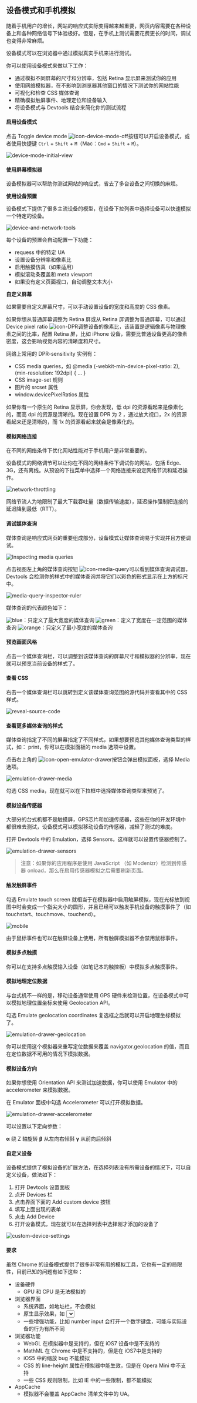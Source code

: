 ## 设备模式和手机模拟

随着手机用户的增长，网站的响应式实际变得越来越重要，网页内容需要在各种设备上和各种网络信号下体验极好。但是，在手机上测试需要花费更长的时间，调试也变得非常麻烦。

设备模式可以在浏览器中通过模拟真实手机来进行测试。

你可以使用设备模式来做以下工作：

- 通过模拟不同屏幕的尺寸和分辨率，包括 Retina 显示屏来测试你的应用
- 使用网络模拟器，在不影响到浏览器其他窗口的情况下测试你的网站性能
- 可视化和检查 CSS 媒体查询
- 精确模拟触屏事件、地理定位和设备输入
- 将设备模式与 Devtools 结合来简化你的测试流程

 #### 启用设备模式

 点击 Toggle device mode ![icon-device-mode-off](../../images/icon-device-mode-off.png)按钮可以开启设备模式，或者使用快捷键 `Ctrl` + `Shift` + `M`（Mac：`Cmd` + `Shift` + `M`）。

 ![device-mode-initial-view](../../images/device-mode-initial-view.png)

 #### 使用屏幕模拟器

 设备模拟器可以帮助你测试网站的响应式，省去了多台设备之间切换的麻烦。

 <strong>使用设备预置</strong>

 设备模式下提供了很多主流设备的模型，在设备下拉列表中选择设备可以快速模拟一个特定的设备。

 ![device-and-network-tools](../../images/device-and-network-tools.png)

每个设备的预置会自动配置一下功能：

- requess 中的特定 UA
- 设置设备分辨率和像素比
- 启用触摸仿真（如果适用）
- 模拟滚动条覆盖和 meta viewport
- 如果没有定义页面视口，自动调整文本大小

<strong>自定义屏幕</strong>

如果需要自定义屏幕尺寸，可以手动设置设备的宽度和高度的 CSS 像素。

如果你想从普通屏幕调整为 Retina 屏或从 Retina 屏调整为普通屏幕，可以通过Device pixel ratio ![icon-DPR](../../images/icon-DPR.png)调整设备的像素比，该装置是逻辑像素与物理像素之间的比率，配置 Retina 屏，比如 iPhone 设备，需要比普通设备更高的像素密度，这会影响视觉内容的清晰度和尺寸。

网络上常用的 DPR-sensitivity 实例有：

- CSS media queries，如  @media (-webkit-min-device-pixel-ratio: 2), (min-resolution: 192dpi) { ... }
- CSS image-set 规则
- 图片的 srcset 属性
- window.devicePixelRatios 属性

如果你有一个原生的 Retina 显示屏，你会发现，低 dpi 的资源看起来是像素化的，而高 dpi 的资源是清晰的。现在设置 DPR 为 2 ，通过放大视口，2x 的资源看起来还是清晰的，而 1x 的资源看起来就会是像素化的。


#### 模拟网络连接

在不同的网络条件下优化网站性能对于手机用户是非常重要的。

设备模式的网络调节可以让你在不同的网络条件下调试你的网站，包括 Edge、3G，还有离线。从预设的下拉菜单中选择一个网络连接来设定网络节流和延迟操作。

![network-throttling](../../images/network-throttling.png)

网络节流人为地限制了最大下载吞吐量（数据传输速度），延迟操作强制把连接的延迟降到最低（RTT）。

#### 调试媒体查询

媒体查询是响应式网页的重要组成部分，设备模式让媒体查询易于实现并且方便调试。

![Inspecting media queries](../../images/elements17.gif)

点击视图左上角的媒体查询按钮 ![icon-media-query](../../images/icon-media-query.png)可以看到媒体查询调试器，Devtools 会检测你的样式中的媒体查询并将它们以彩色的形式显示在上方的标尺中。

![media-query-inspector-ruler](../../images/media-query-inspector-ruler.png)

媒体查询的代表颜色如下：

![blue](../../images/blue.png)：只定义了最大宽度的媒体查询
![green](../../images/green.png)：定义了宽度在一定范围的媒体查询
![orange](../../images/orange.png)：只定义了最小宽度的媒体查询

#### 预览画面风格

点击一个媒体查询栏，可以调整到该媒体查询的屏幕尺寸和模拟器的分辨率，现在就可以预览当前设备的样式了。

#### 查看 CSS

右击一个媒体查询栏可以跳转到定义该媒体查询范围的源代码并查看其中的 CSS 样式。

![reveal-source-code](../../images/reveal-source-code.png)

#### 查看更多媒体查询的样式

媒体查询指定了不同的屏幕指定了不同样式，如果想要预览其他媒体查询类型的样式，如： print，你可以在模拟面板的 media 选项中设置。

点击右上角的 ![icon-open-emulator-drawer](../../images/icon-open-emulator-drawer.png)按钮会弹出模拟面板，选择 Media 选项。

![emulation-drawer-media](../../images/emulation-drawer-media.png)

勾选 CSS media，现在就可以在下拉框中选择媒体查询类型来预览了。

#### 模拟设备传感器

大部分的台式机都不是触摸屏，GPS芯片和加速传感器，这些在你的开发环境中都很难去测试，设备模式可以模拟移动设备的传感器，减轻了测试的难度。

打开 Devtools 中的 Emulation，选择 Sensors，这样就可以设置传感器控制了。

![emulation-drawer-sensors](../../images/emulation-drawer-sensors.png)


>注意：如果你的应用程序是使用 JavaScript （如 Modenizr）检测到传感器 onload，那么在启用传感器模拟之后需要刷新页面。

#### 触发触屏事件

勾选 Emulate touch screen 就相当于在模拟器中启用触屏模拟，现在光标放到视图中时会变成一个指尖大小的圆形，并且已经可以触发手机设备的触摸事件了（如 touchstart、touchmove、touchend）。

![mobile](../../images/mobile1.gif)

由于鼠标事件也可以在触屏设备上使用，所有触屏模拟器不会禁用鼠标事件。

#### 模拟多点触摸

你可以在支持多点触摸输入设备（如笔记本的触控板）中模拟多点触摸事件。

#### 模拟地理定位数据

与台式机不一样的是，移动设备通常使用 GPS 硬件来检测位置，在设备模式中可以模拟地理位置坐标来使用 Geolocation API。

勾选  Emulate geolocation coordinates 复选框之后就可以开启地理坐标模拟了。

![emulation-drawer-geolocation](../../images/emulation-drawer-geolocation.png)

你可以使用这个模拟器来重写定位数据来覆盖 navigator.geolocation 的值，而且在定位数据不可用的情况下模拟数据。

#### 模拟设备方向

如果你想使用 Orientation API 来测试加速数据，你可以使用 Emulator 中的 accelerometer 来模拟数据。

在 Emulator 面板中勾选 Accelerometer 可以打开模拟数据。

![emulation-drawer-accelerometer](../../images/emulation-drawer-accelerometer.png)

可以设置以下定向参数：

<strong>α</strong>  绕 Z 轴旋转
<strong>β</strong>  从左向右倾斜
<strong>γ</strong>  从前向后倾斜

#### 自定义设备

设备模式提供了模拟设备的扩展方法，在选择列表没有所需设备的情况下，可以自定义设备，做法如下：

1. 打开 Devtools 设置面板
2. 点开 Devices 栏
3. 点击界面下面的 Add custom device 按钮
4. 填写上面出现的表单
5. 点击 Add Device
6. 打开设备模式，现在就可以在选择列表中选择刚才添加的设备了

![custom-device-settings](../../images/custom-device-settings.png)

#### 要求

虽然 Chrome 的设备模式提供了很多非常有用的模拟工具，它也有一定的局限性，目前已知的问题有如下这些：

- 设备硬件
	* GPU 和 CPU 是无法模拟的
- 浏览器界面
	* 系统界面，如地址栏，不会模拟
	* 原生显示效果，如  <select> 元素不会模拟为一个模式列表
	* 一些增强功能，比如 number input 会打开一个数字键盘，可能与实际设备的行为有所不同
- 浏览器功能
	* WebGL 在模拟器中是支持的，但在 iOS7 设备中是不支持的
	* MathML 在 Chrome 中是不支持的，但是在 iOS7中是支持的
	* iOS5 中的缩放 bug 不能模拟
	* CSS 的 line-height 属性在模拟器中能生效，但是在 Opera Mini 中不支持
	* 一些 CSS 规则限制，比如 IE 中的一些限制，都不能模拟
- AppCache
	* 模拟器不会覆盖 AppCache 清单文件中的 UA。


